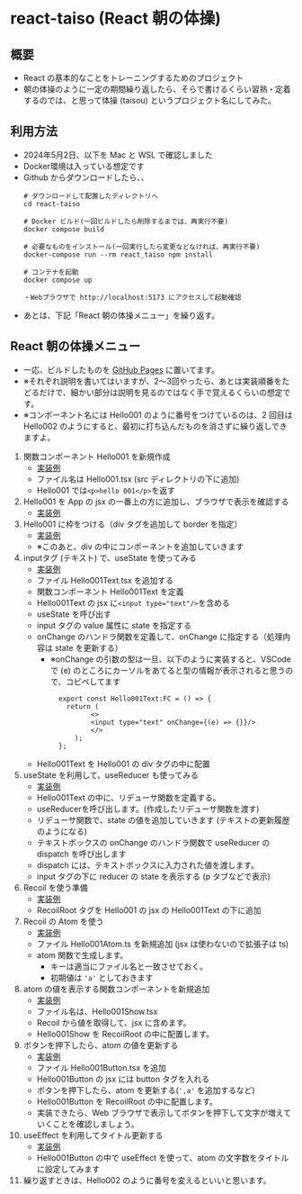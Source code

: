 # react-taiso (React 朝の体操)

## 概要
- React の基本的なことをトレーニングするためのプロジェクト 
- 朝の体操のように一定の期間繰り返したら、そらで書けるくらい習熟・定着するのでは、と思って体操 (taisou) というプロジェクト名にしてみた。
## 利用方法
- 2024年5月2日、以下を Mac と WSL で確認しました
- Docker環境は入っている想定です
- Github からダウンロードしたら、、
  ```
  # ダウンロードして配置したディレクトリへ
  cd react-taiso

  # Docker ビルド(一回ビルドしたら削除するまでは、再実行不要)
  docker compose build
  
  # 必要なものをインストール(一回実行したら変更などなければ、再実行不要)
  docker-compose run --rm react_taiso npm install
  
  # コンテナを起動
  docker compose up

  ・Webブラウザで http://localhost:5173 にアクセスして起動確認
  ```
- あとは、下記「React 朝の体操メニュー」を繰り返す。
## React 朝の体操メニュー
- 一応、ビルドしたものを [GitHub Pages](https://y74h1116.github.io/react-taiso/index.html) に置いてます。      
- ※それぞれ説明を書いてはいますが、2〜3回やったら、あとは実装順番をたどるだけで、細かい部分は説明を見るのではなく手で覚えるくらいの想定です。  
- ※コンポーネント名には Hello001 のように番号をつけているのは、2 回目は Hello002 のようにすると、最初に打ち込んだものを消さずに繰り返しできますよ。  
1. 関数コンポーネント Hello001 を新規作成
    - [実装例](https://github.com/y74h1116/react-taiso/commit/d61f584864a2e947baa893103748d89a9ded90fc)
    - ファイル名は Hello001.tsx (src ディレクトリの下に追加)
    - Hello001 では`<p>hello 001</p>`を返す
2. Hello001 を App の jsx の一番上の方に追加し、ブラウザで表示を確認する
    - [実装例](https://github.com/y74h1116/react-taiso/commit/a535164bc0f5b254be719f11ab34be702d17f70f)
3. Hello001 に枠をつける（div タグを追加して border を指定）
    - [実装例](https://github.com/y74h1116/react-taiso/commit/09d9208c93a3f9bf38ba39a005b42f29496bb291)
    - ※このあと、div の中にコンポーネントを追加していきます
4. inputタグ (テキスト) で、useState を使ってみる
    - [実装例](https://github.com/y74h1116/react-taiso/commit/89eef3ee470656a432634abfd5556ea7dcd5ed7b)
    - ファイル Hello001Text.tsx を追加する
    - 関数コンポーネント Hello001Text を定義
    - Hello001Text の jsx に`<input type="text"/>`を含める
    - useState を呼び出す
    - input タグの value 属性に state を指定する
    - onChange のハンドラ関数を定義して、onChange に指定する（処理内容は state を更新する）
      - ※onChange の引数の型は一旦、以下のように実装すると、VSCode で (e) のところにカーソルをあてると型の情報が表示されると思うので、コピペしてます
        ```
          export const Hello001Text:FC = () => {
          	return (
                  <>
                  <input type="text" onChange={(e) => {}}/>
                  </>
              );
          };
        ```
    - Hello001Text を Hello001 の div タグの中に配置
5. useState を利用して、useReducer も使ってみる
    - [実装例](https://github.com/y74h1116/react-taiso/commit/900204b0f5d9d282d1f005436cbfe84e87311ce3)
    - Hello001Text の中に、リデューサ関数を定義する。
    - useReducerを呼び出します。(作成したリデューサ関数を渡す)
    - リデューサ関数で、state の値を追加していきます (テキストの更新履歴のようになる)
    - テキストボックスの onChange のハンドラ関数で useReducer の dispatch を呼び出します
    - dispatch には、テキストボックスに入力された値を渡します。
    - input タグの下に reducer の state を表示する (p タブなどで表示)
6. Recoil を使う準備
    - [実装例](https://github.com/y74h1116/react-taiso/commit/8f9e63543d5ab1b2da8ea03f52f44a4abc458809)
    - RecoilRoot タグを Hello001 の jsx の Hello001Text の下に追加
7. Recoil の Atom を使う
    - [実装例](https://github.com/y74h1116/react-taiso/commit/9c2f4d1edeeb8b3de1bd22c396d7af3169004b37)
    - ファイル Hello001Atom.ts を新規追加 (jsx は使わないので拡張子は ts)
    - atom 関数で生成します。
         - キーは適当にファイル名と一致させておく。
        - 初期値は `'a'` としておきます
8. atom の値を表示する関数コンポーネントを新規追加 
    - [実装例](https://github.com/y74h1116/react-taiso/commit/7cdb829b6c310ca6f3755cd7c02134a8bdd66846)
    - ファイル名は、Hello001Show.tsx
    - Recoil から値を取得して、jsx に含めます。
    - Hello001Show を RecoilRoot の中に配置します。
9. ボタンを押下したら、atom の値を更新する
    - [実装例](https://github.com/y74h1116/react-taiso/commit/93df43bfa89a29a6f60b9f492bdb4f454165ecce)
    - ファイル Hello001Button.tsx を追加
    - Hello001Button の jsx には button タグを入れる
    - ボタンを押下したら、atom を更新する(`',a'` を追加するなど)
    - Hello001Button を RecoilRoot の中に配置します。
    - 実装できたら、Web ブラウザで表示してボタンを押下して文字が増えていくことを確認しましょう。
10. useEffect を利用してタイトル更新する
    - [実装例](https://github.com/y74h1116/react-taiso/commit/9c75fd3bdab32ed3685d9fb940c5582da8710062)
    - Hello001Button の中で useEffect を使って、atom の文字数をタイトルに設定してみます
11. 繰り返すときは、Hello002 のように番号を変えるといいと思います。
